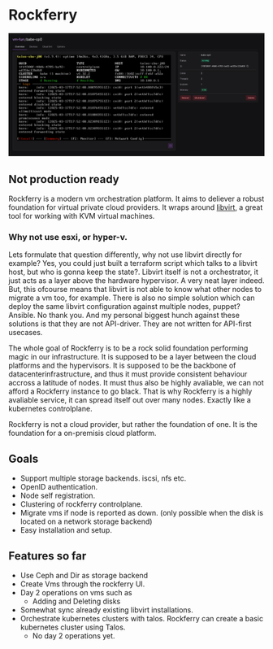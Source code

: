 # Rockferry

![Rockferry demo](./assets/rockferry-demo.png)

## Not production ready

Rockferry is a modern vm orchestration platform. It aims to deliever a robust foundation for virtual private cloud providers. It wraps around
[libvirt](https://libvirt.org), a great tool for working with KVM virtual machines.

### Why not use esxi, or hyper-v.

Lets formulate that question differently, why not use libvirt directly for example?
Yes, you could just built a terraform script which talks to a libvirt host, but who
is gonna keep the state?. Libvirt itself is not a orchestrator, it just acts as a layer
above the hardware hypervisor. A very neat layer indeed. But, this ofcourse means that
libvirt is not able to know what other nodes to migrate a vm too, for example. There is also
no simple solution which can deploy the same libvirt configuration against multiple nodes, puppet? Ansible.
No thank you. And my personal biggest hunch against these solutions is that they are not API-driver.
They are not written for API-first usecases.

The whole goal of Rockferry is to be a rock solid foundation performing magic in our infrastructure.
It is supposed to be a layer between the cloud platforms and the hypervisors. It is supposed to be
the backbone of datacenterinfrastructure, and thus it must provide consistent behaviour accross a
latitude of nodes. It must thus also be highly avaliable, we can not afford a Rockferry instance
to go black. That is why Rockferry is a highly avaliable service, it can spread itself out over
many nodes. Exactly like a kubernetes controlplane.

Rockferry is not a cloud provider, but rather the foundation of one. It is the foundation for
a on-premisis cloud platform.

## Goals

- Support multiple storage backends. iscsi, nfs etc.
- OpenID authentication.
- Node self registration.
- Clustering of rockferry controlplane.
- Migrate vms if node is reported as down. (only possible when the disk is located on a network storage backend)
- Easy installation and setup.

## Features so far

- Use Ceph and Dir as storage backend
- Create Vms through the rockferry UI.
- Day 2 operations on vms such as
  - Adding and Deleting disks
- Somewhat sync already existing libvirt installations.
- Orchestrate kubernetes clusters with talos. Rockferry can create a basic kubernetes cluster using Talos.
  - No day 2 operations yet.
